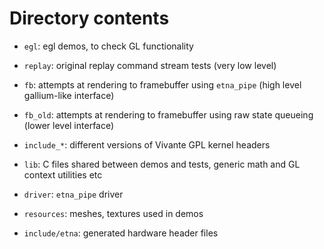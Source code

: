Directory contents
===================

- `egl`: egl demos, to check GL functionality

- `replay`: original replay command stream tests (very low level)

- `fb`: attempts at rendering to framebuffer using `etna_pipe` (high level gallium-like interface)

- `fb_old`: attempts at rendering to framebuffer using raw state queueing (lower level interface)

- `include_*`: different versions of Vivante GPL kernel headers

- `lib`: C files shared between demos and tests, generic math and GL context utilities etc

- `driver`: `etna_pipe` driver

- `resources`: meshes, textures used in demos

- `include/etna`: generated hardware header files

